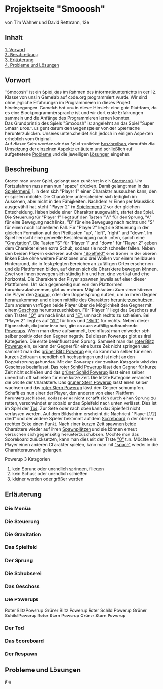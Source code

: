 # Projektseite "Smooosh"
von Tim Wähner und David Rettmann, 12e


## Inhalt

[1. Vorwort](#1)                   
[2. Beschreibung](#2)  
[3. Erläuterung](#3)   
[4. Probleme und Lösungen](#4) 


## Vorwort<a name="1"></a>

"Smooosh" ist ein Spiel, das im Rahmen des Informatikunterrichts in der 12. Klasse von uns in Gamelab auf code.org programmiert wurde. Wir sind ohne jegliche Erfahrungen im Programmieren in dieses Projekt hineingegangen. Gamelab bot uns in dieser Hinsicht eine gute Plattform, da es eine Blockprogrammiersprache ist und wir dort erste Erfahrungen sammeln und die Anfänge des Programmieren lernen konnten.                                                                                                                  
Das Grundprinzip des Spiels "Smooosh" ist angelehnt an das Spiel "Super Smash Bros.". Es geht darum den Gegenspieler von der Spielfläche herunterzukicken. Unseres unterscheidet sich jedoch in einigen Aspekten erheblich vom Original.                                   
Auf dieser Seite werden wir das Spiel zunächst [beschreiben](#2), daraufhin die Umsetzung der einzelnen Aspekte [erläutern](#3) und schließlich auf aufgetretene [Probleme](#4) und die jeweiligen [Lösungen](#4) eingehen. 


## Beschreibung<a name="2"></a>

Startet man unser Spiel, gelangt man zunächst in ein [Startmenü](#Menüs). Um Fortzufahren muss man nun "space" drücken. Damit gelangt man in das [Spielermenü](#Menüs) 1, in dem sich "Player 1" einen Charakter aussuchen kann, den er spielen möchte. Die Charaktere unterscheiden sich lediglich im Aussehen, aber nicht in den Fähigkeiten. Nachdem er Einen per Mausklick ausgewählt hat, steht "Player 2" im [Spielermenü](#Menüs) 2 vor der gleichen Entscheidung. Haben beide einen Charakter ausgewählt, startet das Spiel. Die [Steuerung](#Steuerung) für "Player 1" liegt auf den Tasten "W" für den Sprung, "A" für eine Bewegung nach links, "D" für eine Bewegung nach rechts und "S" für einen noch schnelleren Fall. Für "Player 2" liegt die Steuerung in der gleichen Formation auf den Pfeiltasten "up", "left", "right" und "down". Im Spiel herrscht eine generelle Beschleunigung nach unten, sprich eine ["Gravitation"](#Gravitation). Die Tasten "S" für "Player 1" und "down" für "Player 2" geben dem Charakter einen extra Schub, sodass sie noch schneller fallen. Neben den beiden Playern existieren auf dem ["Spielfeld"](#Spielfeld) eine Sonne in der oberen linken Ecke ohne weitere Funktionen und drei Wolken vor einem hellblauen Hintergrund, die in festgelegten Bereichen an zufälligen Orten erscheinen und die Plattformen bilden, auf denen sich die Charaktere bewegen können. Zwei von ihnen bewegen sich ständig hin und her, eine vertikal und eine horizontal. Die Charaktere der Player spawnen jeweils auf einer dieser Plattformen. Um sich gegenseitig nun von den Plattformen herunterzubekommen, gibt es mehrere Möglichkeiten: Zum einen können die Player den [Sprung](#Sprung), oder den Doppelsprung nutzen, um an ihren Gegner heranzukommen und diesen mithilfe des Charakters [herunterzuschubsen](#Schubserei). Zum anderen verfügen beide Player über die Möglichkeit den Gegner mit einem [Geschoss](#Geschoss) herunterzuschieben. Für "Player 1" liegt das Geschoss auf den Tasten ["Q"](#Steuerung), um nach links und ["E"](#Steuerung), um nach rechts zu schießen. Bei "Player 2" liegt es auf ["Alt"](#Steuerung) für links und ["Shift"](#Steuerung) für rechts. Neben dieser Eigenschaft, die jeder inne hat, gibt es auch zufällig auftauchende [Powerups](#Powerup). Wenn man diese aufsammelt, beeinflusst man entweder sich selber positiv oder den Gegner negativ. Bei diesen Powerups gibt es drei Kategorien. Die erste beeinflusst den Sprung: Sammelt man das [roter Blitz Powerup](#RedBolt) ein, so kann der Gegner für eine kurze Zeit nicht springen und sammelt man das [grüner Blitz Powerup](#GreenBolt) ein, so kann man selber für einen kurzen Zeitraum unendlich oft hochspringen und ist nicht an den Doppelsprung gebunden. Mit den Powerups der zweiten Kategorie wird das Geschoss beeinflusst. Das [roter Schild Powerup](#RedShield) lässt den Gegner für kurze Zeit nicht schießen und das [grüner Schild Powerup](#GreenShield) lässt einen selber unendlich oft schießen für eine kurze Zeit. Die letzte Kategorie verändert die Größe der Charaktere. Das [grüner Stern Powerup](#GreenStar) lässt einen selber wachsen und das [roter Stern Powerup](#RedStar) lässt den Gegner schrumpfen. Schafft es nun einer der Player, den anderen von einer Plattform herunterzuschieben, sodass er es nicht schafft sich durch einen Sprung zu retten, verschwindet er sobald er das Spielfeld nach unten verlässt. Dies ist im Spiel der [Tod](#Tod). Zur Seite oder nach oben kann das Spielfeld nicht verlassen werden. Auf dem Bildschirm erscheint die Nachricht "Player [1/2] died" und der andere Spieler bekommt auf dem [Scoreboard](#Scoreboard) in der oberen rechten Ecke einen Punkt. Nach einer kurzen Zeit spawnen beide Charaktere wieder auf ihren [Spawnplätzen](#Respawn) und sie können erneut versuchen sich gegenseitig herunterzuschubsen. Möchte man das Scoreboard zurücksetzen, kann man dies mit der Taste ["0"](#Steuerung) tun. Möchte ein Player einen anderen Charakter spielen, kann man mit ["space"](#Steuerung) wieder in die Charakterauswahl gelangen.

Powerup
3 Kategorien 
1. kein Sprung oder unendlich springen, flliegen
2. kein Schuss oder unendlich schießen
3. kleiner werden oder größer werden 

## Erläuterung<a name="3"></a>

### Die Menüs<a name="Menüs"></a>

### Die Steuerung<a name="Steuerung"></a>

### Die Gravitation<a name="Gravitation"></a>

### Das Spielfeld<a name="Spielfeld"></a>

### Der Sprung<a name="Sprung"></a>

### Die Schubserei<a name="Schubserei"></a>

### Das Geschoss<a name="Geschoss"></a>

### Die Powerups<a name="Powerup"></a>

Roter BlitzPowerup<a name="RedBolt"></a>
Grüner Blitz Powerup<a name="GreenBolt"></a>
Roter Schild Powerup<a name="RedShield"></a>
Grüner Schild Powerup<a name="GreenShield"></a>
Roter Stern Powerup<a name="RedStar"></a>
Grüner Stern Powerup<a name="GreenStar"></a>

### Der Tod<a name="Tod"></a>

### Das Scoreboard<a name="Scoreboard"></a>

### Der Respawn<a name="Respawn"></a>


















## Probleme und Lösungen<a name="4"></a>
jhg
